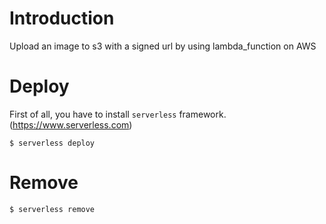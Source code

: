 # Introduction

 Upload an image to s3 with a signed url by using lambda_function on AWS

# Deploy
First of all, you have to install `serverless` framework. (https://www.serverless.com)

```
$ serverless deploy
```

# Remove
```
$ serverless remove
```
